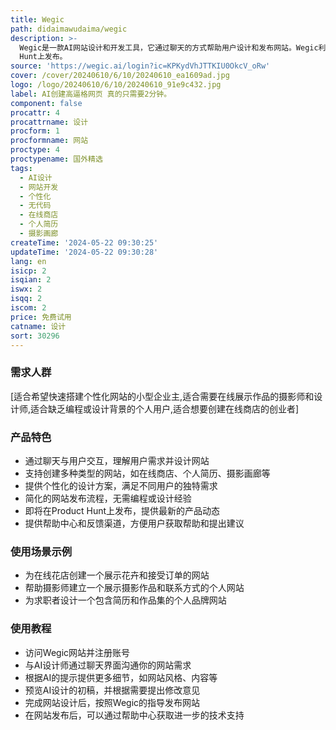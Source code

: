 ```yaml
---
title: Wegic
path: didaimawudaima/wegic
description: >-
  Wegic是一款AI网站设计和开发工具，它通过聊天的方式帮助用户设计和发布网站。Wegic利用人工智能技术简化了网站创建过程，使得没有编程或设计背景的用户也能轻松创建个性化的网站。它支持多种网站类型，包括在线商店、个人简历、摄影画廊等，并且即将在Product
  Hunt上发布。
source: 'https://wegic.ai/login?ic=KPKydVhJTTKIU0OkcV_oRw'
cover: /cover/20240610/6/10/20240610_ea1609ad.jpg
logo: /logo/20240610/6/10/20240610_91e9c432.jpg
label: AI创建高逼格网页 真的只需要2分钟。
component: false
procattr: 4
procattrname: 设计
procform: 1
procformname: 网站
proctype: 4
proctypename: 国外精选
tags:
  - AI设计
  - 网站开发
  - 个性化
  - 无代码
  - 在线商店
  - 个人简历
  - 摄影画廊
createTime: '2024-05-22 09:30:25'
updateTime: '2024-05-22 09:30:28'
lang: en
isicp: 2
isqian: 2
iswx: 2
isqq: 2
iscom: 2
price: 免费试用
catname: 设计
sort: 30296
---
```




### 需求人群
[适合希望快速搭建个性化网站的小型企业主,适合需要在线展示作品的摄影师和设计师,适合缺乏编程或设计背景的个人用户,适合想要创建在线商店的创业者]

### 产品特色
* 通过聊天与用户交互，理解用户需求并设计网站
* 支持创建多种类型的网站，如在线商店、个人简历、摄影画廊等
* 提供个性化的设计方案，满足不同用户的独特需求
* 简化的网站发布流程，无需编程或设计经验
* 即将在Product Hunt上发布，提供最新的产品动态
* 提供帮助中心和反馈渠道，方便用户获取帮助和提出建议

### 使用场景示例
* 为在线花店创建一个展示花卉和接受订单的网站
* 帮助摄影师建立一个展示摄影作品和联系方式的个人网站
* 为求职者设计一个包含简历和作品集的个人品牌网站

### 使用教程
* 访问Wegic网站并注册账号
* 与AI设计师通过聊天界面沟通你的网站需求
* 根据AI的提示提供更多细节，如网站风格、内容等
* 预览AI设计的初稿，并根据需要提出修改意见
* 完成网站设计后，按照Wegic的指导发布网站
* 在网站发布后，可以通过帮助中心获取进一步的技术支持

  
